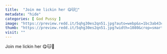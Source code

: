 ```yaml
---
title:  "Join me lickin her 😋🐱🍑"
metadate: "hide"
categories: [ God Pussy ]
image: "https://preview.redd.it/5qhg30es2qn51.jpg?auto=webp&s=1bc3ab43c1666ef4df2bb6068f285c3ecafc58e6"
thumb: "https://preview.redd.it/5qhg30es2qn51.jpg?width=1080&crop=smart&auto=webp&s=b7dba1212e6290088c9a942ba34814da622a1539"
visit: ""
---
```

Join me lickin her 😋🐱🍑
